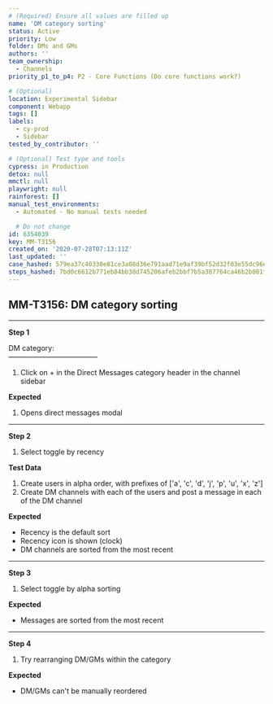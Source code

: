 ```yaml
---
# (Required) Ensure all values are filled up
name: 'DM category sorting'
status: Active
priority: Low
folder: DMs and GMs
authors: ''
team_ownership:
  - Channels
priority_p1_to_p4: P2 - Core Functions (Do core functions work?)

# (Optional)
location: Experimental Sidebar
component: Webapp
tags: []
labels:
  - cy-prod
  - Sidebar
tested_by_contributor: ''

# (Optional) Test type and tools
cypress: in Production
detox: null
mmctl: null
playwright: null
rainforest: []
manual_test_environments:
  - Automated - No manual tests needed

  # Do not change
id: 6354039
key: MM-T3156
created_on: '2020-07-28T07:13:11Z'
last_updated: ''
case_hashed: 579ea37c40330e81ce3a08d36e791aad71e9af39bf52d32f03e55dc96e7821b7515aaca7900bc07013edd5ab06b82967
steps_hashed: 7bd0c6612b771eb84bb38d745206afeb2bbf7b5a387764ca46b2b001f5bca68fbb766986c5903339b58a07d1613eeae9
---
```


<!-- (Auto-generated) Based on frontmatter's "key" and "name" -->

## MM-T3156: DM category sorting

---

**Step 1**

DM category:\
–––––––––––––––––––––––––

1. Click on + in the Direct Messages category header in the channel sidebar

**Expected**

1. Opens direct messages modal

---

**Step 2**

1. Select toggle by recency

**Test Data**

1. Create users in alpha order, with prefixes of \['a', 'c', 'd', 'j', 'p', 'u', 'x', 'z']
2. Create DM channels with each of the users and post a message in each of the DM channel

**Expected**

- Recency is the default sort
- Recency icon is shown (clock)
- DM channels are sorted from the most recent

---

**Step 3**

1. Select toggle by alpha sorting

**Expected**

- Messages are sorted from the most recent

---

**Step 4**

1. Try rearranging DM/GMs within the category

**Expected**

- DM/GMs can't be manually reordered
